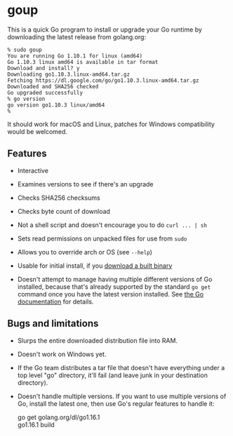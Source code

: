 
# goup

This is a quick Go program to install or upgrade your Go runtime by downloading the latest release from golang.org:

    % sudo goup
    You are running Go 1.10.1 for linux (amd64)
    Go 1.10.3 linux amd64 is available in tar format
    Download and install? y
    Downloading go1.10.3.linux-amd64.tar.gz
    Fetching https://dl.google.com/go/go1.10.3.linux-amd64.tar.gz
    Downloaded and SHA256 checked
    Go upgraded successfully
    % go version
    go version go1.10.3 linux/amd64
    %

It should work for macOS and Linux, patches for Windows compatibility would be welcomed.

## Features

 - Interactive
 
 - Examines versions to see if there's an upgrade

 - Checks SHA256 checksums
 
 - Checks byte count of download

 - Not a shell script and doesn't encourage you to do `curl ... | sh`
 
 - Sets read permissions on unpacked files for use from `sudo`
 
 - Allows you to override arch or OS (see `--help`)
 
 - Usable for initial install, if you [download  a built binary](https://github.com/lpar/goup/releases)

 - Doesn't attempt to manage having multiple different versions of Go
   installed, because that's already supported by the standard `go get` command
   once you have the latest version installed. See [ the Go
   documentation](https://golang.org/doc/install#extra_versions) for details.
 
## Bugs and limitations

 - Slurps the entire downloaded distribution file into RAM.

 - Doesn't work on Windows yet.

 - If the Go team distributes a tar file that doesn't have everything under a
   top level "go" directory, it'll fail (and leave junk in your destination
   directory).

 - Doesn't handle multiple versions. If you want to use multiple versions of Go, install the latest one, then use Go's regular features to handle it:

    go get golang.org/dl/go1.16.1  
    go1.16.1 build

